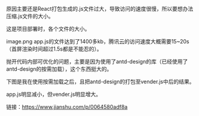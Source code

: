 

原因主要还是React打包生成的.js文件过大，导致访问的速度很慢，所以要想办法压缩.js文件的大小。

这是项目部署时，各个文件的大小。

image.png
app.js的文件达到了1400多kb，腾讯云的访问速度大概需要15~20s（首屏渲染时间超过1.5s都是不能忍的）。

抛开代码内部可优化的问题，主要是因为使用了antd-design的库（已经使用了antd-design的按需加载），这个东西挺大的。

下图是我在使用按需加载之后，且把antd-design的打包至vender.js中后的结果。

app.js明显减小，但vender.js明显增大。

链接：https://www.jianshu.com/p/0064580adf8a
